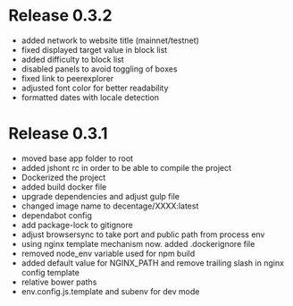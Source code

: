 # Release 0.3.2
- added network to website title (mainnet/testnet)
- fixed displayed target value in block list
- added difficulty to block list
- disabled panels to avoid toggling of boxes
- fixed link to peerexplorer
- adjusted font color for better readability
- formatted dates with locale detection


# Release 0.3.1
- moved base app folder to root
- added jshont rc in order to be able to compile the project
- Dockerized the project
- added build docker file
- upgrade dependencies and adjust gulp file
- changed image name to decentage/XXXX:latest
- dependabot config
- add package-lock to gitignore
- adjust browsersync to take port and public path from process env
- using nginx template mechanism now. added .dockerignore file
- removed node_env variable used for npm build
- added default value for NGINX_PATH and remove trailing slash in nginx config template
- relative bower paths
- env.config.js.template and subenv for dev mode
